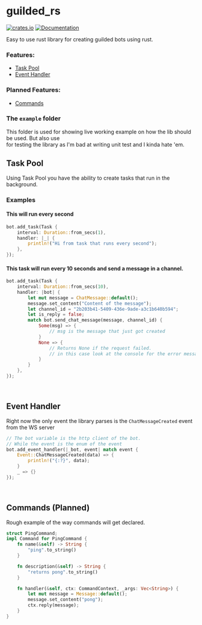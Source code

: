 # guilded_rs

[![crates.io](https://img.shields.io/crates/v/guilded_rs.svg)](https://crates.io/crates/guilded_rs)
[![Documentation](https://docs.rs/guilded_rs/badge.svg)](https://docs.rs/guilded_rs)

Easy to use rust library for creating guilded bots using rust.

### Features:

- [Task Pool](#Task-Pool)
- [Event Handler](#event-handler)

### Planned Features:

- [Commands](#commands-planned)

### The `example` folder

This folder is used for showing live working example on how the lib should be used. But also use <br/>
for testing the library as I'm bad at writing unit test and I kinda hate 'em.

## Task Pool

Using Task Pool you have the ability to create tasks that run in the background.

### Examples

#### This will run every second

```rs
bot.add_task(Task {
    interval: Duration::from_secs(1),
    handler: |_| {
        println!("Hi from task that runs every second");
    },
});

```

#### This task will run every 10 seconds and send a message in a channel.

```rs
bot.add_task(Task {
    interval: Duration::from_secs(10),
    handler: |bot| {
        let mut message = ChatMessage::default();
        message.set_content("Content of the message");
        let channel_id = "2b203b41-5409-436e-9ade-a3c1b640b594";
        let is_reply = false;
        match bot.send_chat_message(message, channel_id) {
            Some(msg) => {
                // msg is the message that just got created
            }
            None => {
                // Returns None if the request failed.
                // in this case look at the console for the error message.
            }
        }
    },
});
```

<br/>

## Event Handler

Right now the only event the library parses is the `ChatMessageCreated` event from the WS server

```rs
// The bot variable is the http client of the bot.
// While the event is the enum of the event
bot.add_event_handler(|_bot, event| match event {
    Event::ChatMessageCreated(data) => {
        println!("{:?}", data);
    }
    _ => {}
});
```

<br/>

## Commands (Planned)

Rough example of the way commands will get declared.

```rs
struct PingCommand;
impl Command for PingCommand {
    fn name(&self) -> String {
        "ping".to_string()
    }

    fn description(&self) -> String {
        "returns pong".to_string()
    }

    fn handler(&self, ctx: CommandContext, _args: Vec<String>) {
        let mut message = Message::default();
        message.set_content("pong");
        ctx.reply(message);
    }
}
```
